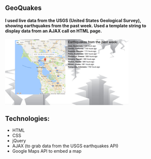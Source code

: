 ## GeoQuakes

#### I used live data from the USGS (United States Geological Survey), showing earthquakes from the past week. Used a template string to display data from an AJAX call on HTML page.


<img src="styles/geoquakes.png" width="80%">

## Technologies:

* HTML
* CSS
* jQuery
* AJAX (to grab data from the USGS earthquakes API)
* Google Maps API to embed a map
